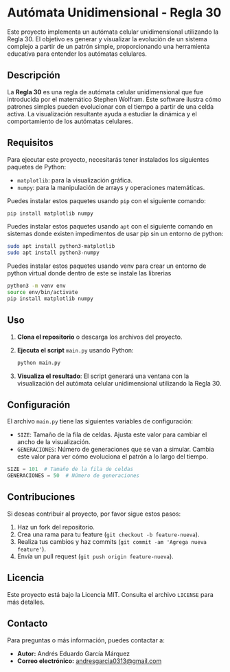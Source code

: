 
# Autómata Unidimensional - Regla 30

Este proyecto implementa un autómata celular unidimensional utilizando la Regla 30. El objetivo es generar y visualizar la evolución de un sistema complejo a partir de un patrón simple, proporcionando una herramienta educativa para entender los autómatas celulares.

## Descripción

La **Regla 30** es una regla de autómata celular unidimensional que fue introducida por el matemático Stephen Wolfram. Este software ilustra cómo patrones simples pueden evolucionar con el tiempo a partir de una celda activa. La visualización resultante ayuda a estudiar la dinámica y el comportamiento de los autómatas celulares.

## Requisitos

Para ejecutar este proyecto, necesitarás tener instalados los siguientes paquetes de Python:

- `matplotlib`: para la visualización gráfica.
- `numpy`: para la manipulación de arrays y operaciones matemáticas.

Puedes instalar estos paquetes usando `pip` con el siguiente comando:

```bash
pip install matplotlib numpy
```
Puedes instalar estos paquetes usando `apt` con el siguiente comando en sistemas donde existen impedimentos de usar pip sin un entorno de python:
```bash
sudo apt install python3-matplotlib
sudo apt install python3-numpy
```

Puedes instalar estos paquetes usando venv para crear un entorno de python virtual donde dentro de este se instale las librerias

```bash
python3 -m venv env
source env/bin/activate
pip install matplotlib numpy
```



## Uso

1. **Clona el repositorio** o descarga los archivos del proyecto.
2. **Ejecuta el script** `main.py` usando Python:

   ```bash
   python main.py
   ```

3. **Visualiza el resultado**: El script generará una ventana con la visualización del autómata celular unidimensional utilizando la Regla 30.

## Configuración

El archivo `main.py` tiene las siguientes variables de configuración:

- `SIZE`: Tamaño de la fila de celdas. Ajusta este valor para cambiar el ancho de la visualización.
- `GENERACIONES`: Número de generaciones que se van a simular. Cambia este valor para ver cómo evoluciona el patrón a lo largo del tiempo.

```python
SIZE = 101  # Tamaño de la fila de celdas
GENERACIONES = 50  # Número de generaciones
```

## Contribuciones

Si deseas contribuir al proyecto, por favor sigue estos pasos:

1. Haz un fork del repositorio.
2. Crea una rama para tu feature (`git checkout -b feature-nueva`).
3. Realiza tus cambios y haz commits (`git commit -am 'Agrega nueva feature'`).
4. Envía un pull request (`git push origin feature-nueva`).

## Licencia

Este proyecto está bajo la Licencia MIT. Consulta el archivo `LICENSE` para más detalles.

## Contacto

Para preguntas o más información, puedes contactar a:

- **Autor:** Andrés Eduardo García Márquez
- **Correo electrónico:** andresgarcia0313@gmail.com
